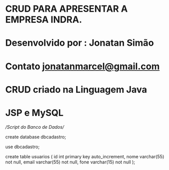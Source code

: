 # CRUD PARA APRESENTAR A EMPRESA INDRA. #
# Desenvolvido por : Jonatan Simão
# Contato jonatanmarcel@gmail.com


# CRUD criado na Linguagem Java
# JSP e MySQL

*/Script do Banco de Dados/*

create database dbcadastro;

use dbcadastro;

create table usuarios (
	id int primary key auto_increment,
    nome varchar(55) not null,
    email varchar(55) not null,
    fone varchar(15) not null
);
